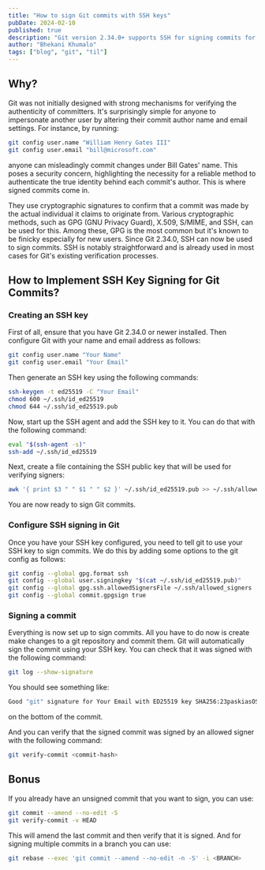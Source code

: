 ```yaml
---
title: "How to sign Git commits with SSH keys"
pubDate: 2024-02-10
published: true
description: "Git version 2.34.0+ supports SSH for signing commits for a simpler, smoother process. In this article, I've put together a quick and easy guide on how to use SSH to sign your Git commits—easy setup, secure commits, no fuss."
author: "Bhekani Khumalo"
tags: ["blog", "git", "til"]
---
```


## Why?

Git was not initially designed with strong mechanisms for verifying the authenticity of committers. It's surprisingly simple for anyone to impersonate another user by altering their commit author name and email settings. For instance, by running:

```bash
git config user.name "William Henry Gates III"
git config user.email "bill@microsoft.com"
```

anyone can misleadingly commit changes under Bill Gates' name. This poses a security concern, highlighting the necessity for a reliable method to authenticate the true identity behind each commit's author. This is where signed commits come in.

They use cryptographic signatures to confirm that a commit was made by the actual individual it claims to originate from. Various cryptographic methods, such as GPG (GNU Privacy Guard), X.509, S/MIME, and SSH, can be used for this. Among these, GPG is the most common but it's known to be finicky especially for new users. Since Git 2.34.0, SSH can now be used to sign commits. SSH is notably straightforward and is already used in most cases for Git's existing verification processes.

## How to Implement SSH Key Signing for Git Commits?

### Creating an SSH key

First of all, ensure that you have Git 2.34.0 or newer installed. Then configure Git with your name and email address as follows:

```bash
git config user.name "Your Name"
git config user.email "Your Email"
```

Then generate an SSH key using the following commands:

```bash
ssh-keygen -t ed25519 -C "Your Email"
chmod 600 ~/.ssh/id_ed25519
chmod 644 ~/.ssh/id_ed25519.pub
```

Now, start up the SSH agent and add the SSH key to it. You can do that with the following command:

```bash
eval "$(ssh-agent -s)"
ssh-add ~/.ssh/id_ed25519
```

Next, create a file containing the SSH public key that will be used for verifying signers:

```bash
awk '{ print $3 " " $1 " " $2 }' ~/.ssh/id_ed25519.pub >> ~/.ssh/allowed_signers
```

You are now ready to sign Git commits.

### Configure SSH signing in Git

Once you have your SSH key configured, you need to tell git to use your SSH key to sign commits. We do this by adding some options to the git config as follows:

```bash
git config --global gpg.format ssh
git config --global user.signingkey "$(cat ~/.ssh/id_ed25519.pub)"
git config --global gpg.ssh.allowedSignersFile ~/.ssh/allowed_signers
git config --global commit.gpgsign true
```

### Signing a commit

Everything is now set up to sign commits. All you have to do now is create make changes to a git repository and commit them. Git will automatically sign the commit using your SSH key. You can check that it was signed with the following command:

```bash
git log --show-signature
```

You should see something like:

```bash
Good "git" signature for Your Email with ED25519 key SHA256:23paskiasOSftzEoOa6ap6SStsJXgdgdgQmh7aj+Os
```

on the bottom of the commit.

And you can verify that the signed commit was signed by an allowed signer with the following command:

```bash
git verify-commit <commit-hash>
```

## Bonus

If you already have an unsigned commit that you want to sign, you can use:

```bash
git commit --amend --no-edit -S
git verify-commit -v HEAD
```

This will amend the last commit and then verify that it is signed. And for signing multiple commits in a branch you can use:

```bash
git rebase --exec 'git commit --amend --no-edit -n -S' -i <BRANCH>
```
